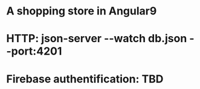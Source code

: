 # A shopping store in Angular9

# HTTP: json-server --watch db.json --port:4201

# Firebase authentification: TBD
